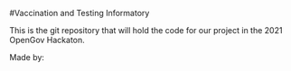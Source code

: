 #Vaccination and Testing Informatory

This is the git repository that will hold the code for our project in the 2021 OpenGov Hackaton.

Made by:
